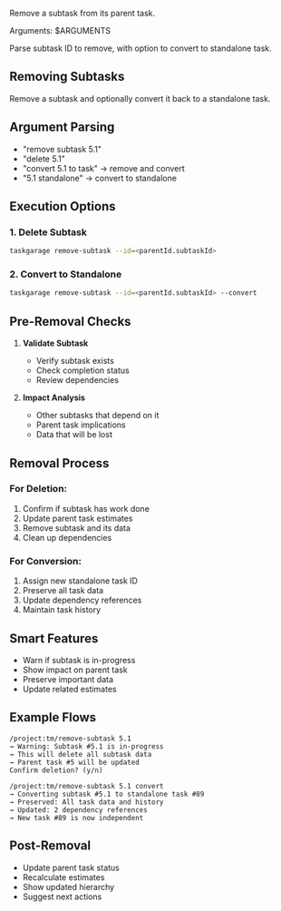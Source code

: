 Remove a subtask from its parent task.

Arguments: $ARGUMENTS

Parse subtask ID to remove, with option to convert to standalone task.

## Removing Subtasks

Remove a subtask and optionally convert it back to a standalone task.

## Argument Parsing

- "remove subtask 5.1"
- "delete 5.1"
- "convert 5.1 to task" → remove and convert
- "5.1 standalone" → convert to standalone

## Execution Options

### 1. Delete Subtask
```bash
taskgarage remove-subtask --id=<parentId.subtaskId>
```

### 2. Convert to Standalone
```bash
taskgarage remove-subtask --id=<parentId.subtaskId> --convert
```

## Pre-Removal Checks

1. **Validate Subtask**
   - Verify subtask exists
   - Check completion status
   - Review dependencies

2. **Impact Analysis**
   - Other subtasks that depend on it
   - Parent task implications
   - Data that will be lost

## Removal Process

### For Deletion:
1. Confirm if subtask has work done
2. Update parent task estimates
3. Remove subtask and its data
4. Clean up dependencies

### For Conversion:
1. Assign new standalone task ID
2. Preserve all task data
3. Update dependency references
4. Maintain task history

## Smart Features

- Warn if subtask is in-progress
- Show impact on parent task
- Preserve important data
- Update related estimates

## Example Flows

```
/project:tm/remove-subtask 5.1
→ Warning: Subtask #5.1 is in-progress
→ This will delete all subtask data
→ Parent task #5 will be updated
Confirm deletion? (y/n)

/project:tm/remove-subtask 5.1 convert
→ Converting subtask #5.1 to standalone task #89
→ Preserved: All task data and history
→ Updated: 2 dependency references
→ New task #89 is now independent
```

## Post-Removal

- Update parent task status
- Recalculate estimates
- Show updated hierarchy
- Suggest next actions